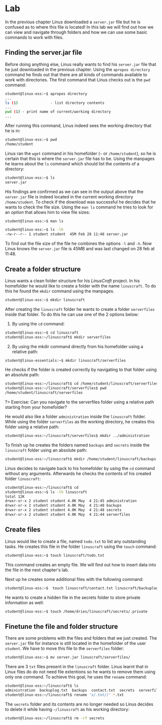 # Lab <!-- {docsify-ignore} -->
In the previous chapter Linus downloaded a `server.jar` file but he is confused as to where this file is located! In this lab we will find out how we can view and navigate through folders and how we can use some basic commands to work with files.

## Finding the server.jar file

Before doing anything else, Linus really wants to find his `server.jar` file that he just downloaded in the previous chapter. Using the `apropos directory` command he finds out that there are all kinds of commands available to work with directories. The first command that Linus checks out is the `pwd` command:

```bash
student@linux-ess:~$ apropos directory
...
ls (1)               - list directory contents
...
pwd (1) - print name of current/working directory
...
```

After running this command, Linus indeed sees the working directory that he is in:

```bash
student@linux-ess:~$ pwd
/home/student
```

Linus ran the `wget` command in his homefolder (`~` or `/home/student`), so he is certain that this is where the `server.jar` file has to be. Using the manpages he learns about the `ls` command which should list the contents of a directory:

```bash
student@linux-ess:~$ ls
server.jar
```

His findings are confirmed as we can see in the output above that the `server.jar` file is indeed located in the current working directory `/home/student`. To check if the download was successful he decides that he wants to check the file size. Using the `man ls` command he tries to look for an _option_ that allows him to view file sizes:

```bash
student@linux-ess:~$ man ls
```

```bash
student@linux-ess:~$ ls -lh
-rw-r--r-- 1 student student  45M Feb 28 11:48 server.jar
```

To find out the file size of the file he combines the options `-l` and `-h`.  Now Linus knows the `server.jar` file is 45MB and was last changed on 28 feb at 11:48.

## Create a folder structure 
Linus wants a clean folder structure for his _LinusCraft_ project. In his homefolder he would like to create a folder with the name `linuscraft`. To do this he found the `mkdir` command using the manpages.

```bash
student@linux-ess:~$ mkdir linuscraft
```

After creating the `linuscraft` folder he wants to create a folder `serverfiles` inside that folder. To do this he can use one of the 2 options below:

1. By using the `cd` command:
```bash
student@linux-ess:~$ cd linuscraft
student@linux-ess:~/linuscraft$ mkdir serverfiles
```

2. By using the mkdir command directly from his homefolder using a relative path:
```bash
student@linux-essentials:~$ mkdir linuscraft/serverfiles
```

He checks if the folder is created correctly by navigating to that folder using an absolute path:
```bash
student@linux-ess:~/linuscraft$ cd /home/student/linuscraft/serverfiles
student@linux-ess:~/linuscraft/serverfiles$ pwd
/home/student/linuscraft/serverfiles
```

?> Exercise: Can you navigate to the serverfiles folder using a relative path starting from your homefolder?


He would also like a folder `administration` inside the `linuscraft` folder. While using the folder `serverfiles` as the working directory, he creates this folder using a relative path:
```bash
student@linux-ess:~/linuscraft/serverfiles$ mkdir ../administration
```
To finish up he creates the folders named `backups` and `secrets`  inside the `linuscraft` folder using an absolute path:
```bash
student@linux-ess:~/linuscraft$ mkdir /home/student/linuscraft/backups /home/student/linuscraft/secrets
```
Linus decides to navigate back to his homefolder by using the `cd` command without any arguments. Afterwards he checks the contents of his created folder `linuscraft`: 
```bash
student@linux-ess:~/linuscraft$ cd
student@linux-ess:~$ ls -lh linuscraft
total 12K
drwxr-xr-x 2 student student 4.0K May  4 21:45 administration
drwxr-xr-x 2 student student 4.0K May  4 21:48 backups
drwxr-xr-x 2 student student 4.0K May  4 21:48 secrets
drwxr-xr-x 2 student student 4.0K May  4 21:44 serverfiles
```

## Create files 
Linus would like to create a file, named `todo.txt` to list any outstanding tasks. He creates this file in the folder `linuscraft` using the `touch` command:
```bash
student@linux-ess:~$ touch linuscraft/todo.txt
```
This command creates an empty file. We will find out how to insert data into the file in the next chapter's lab.

Next up he creates some additional files with the following command:
```bash
student@linux-ess:~$  touch linuscraft/contact.txt linuscraft/backuplog.txt
```

He wants to create a hidden file in the secrets folder to store private information as well:
```bash
student@linux-ess:~$ touch /home/dries/linuscraft/secrets/.private
```

## Finetune the file and folder structure 
There are some problems with the files and folders that we just created. The `server.jar` file for instance is still located in the homefolder of the user `student`. We have to move this file to the `serverfiles` folder:
```bash
student@linux-ess:~$ mv server.jar linuscraft/serverfiles/
```
There are 3 `txt` files present in the `linuscraft` folder. Linus learnt that in Linux files do do not need file extentions so he wants to remove them using only one command. To achieve this goal, he uses the `rename` command:
```bash
student@linux-ess:~/linuscraft$ ls
administration  backuplog.txt  backups  contact.txt  secrets  serverfiles  todo.txt
student@linux-ess:~/linuscraft$ rename 's/.txt//' *.txt
```

The `secrets` folder and its contents are no longer needed so Linus decides to delete it while having `~/linuscraft` as his working directory:
```bash
student@linux-ess:~/linuscraft$ rm -rf secrets
```
